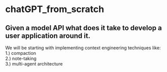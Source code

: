 # chatGPT_from_scratch
## Given a model API what does it take to develop a user application around it.

We will be starting with implementing context engineering techniques like:  
1.) compaction  
2.) note-taking  
3.) multi-agent architecture
